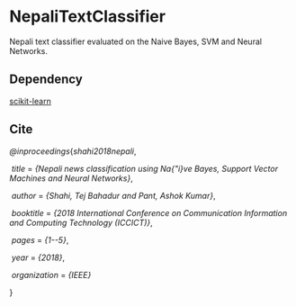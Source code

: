 # NepaliTextClassifier
Nepali text classifier evaluated on the Naive Bayes, SVM and Neural Networks.


## Dependency
[scikit-learn](http://scikit-learn.org/stable/)


## Cite
*@inproceedings*{*shahi2018nepali*,

&nbsp;*title* = *{Nepali news classification using Na{\"i}ve Bayes, Support Vector Machines and Neural Networks}*,

&nbsp;*author* = *{Shahi, Tej Bahadur and Pant, Ashok Kumar}*,

&nbsp;*booktitle* = *{2018 International Conference on Communication Information and Computing Technology (ICCICT)}*,

&nbsp;*pages* = *{1--5}*,

&nbsp;*year* = *{2018}*,

&nbsp;*organization* = *{IEEE}*

}



